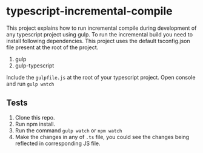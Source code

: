 # typescript-incremental-compile

This project explains how to run incremental compile during development of any typescript project using gulp.
To run the incremental build you need to install following dependencies. This project uses the default tsconfig.json file present at the root of the project.

1. gulp
2. gulp-typescript

Include the `gulpfile.js` at the root of your typescript project. Open console and run `gulp watch`

## Tests

1. Clone this repo.
2. Run npm install.
3. Run the command `gulp watch` or `npm watch`
4. Make the changes in any of `.ts` file, you could see the changes being reflected in corresponding JS file.

